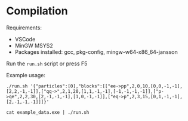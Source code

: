 # Compilation
Requirements:
- VSCode
- MinGW MSYS2
- Packages installed: gcc, pkg-config, mingw-w64-x86_64-jansson

Run the `run.sh` script or press F5

Example usage:
```
./run.sh '{"particles":[0],"blocks":[["ee->pp",2,0,10,[0,0,-1,-1],[2,2,-1,-1]],["qq->",2,1,20,[1,1,-1,-1],[-1,-1,-1,-1]],["p->qe",2,2,30,[2,-1,-1,-1],[1,0,-1,-1]],["eq->p",2,3,15,[0,1,-1,-1],[2,-1,-1,-1]]]}'
```
```
cat example_data.exe | ./run.sh
```
